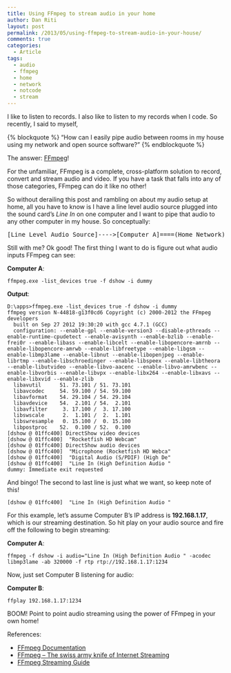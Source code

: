 ```yaml
---
title: Using FFmpeg to stream audio in your home
author: Dan Riti
layout: post
permalink: /2013/05/using-ffmpeg-to-stream-audio-in-your-house/
comments: true
categories:
  - Article
tags:
  - audio
  - ffmpeg
  - home
  - network
  - notcode
  - stream
---
```

I like to listen to records. I also like to listen to my records when I code. So recently, I said to myself,

{% blockquote %}
&#8220;How can I easily pipe audio between rooms in my house using my network and open source software?&#8221;
{% endblockquote %}

The answer: <a href="http://www.ffmpeg.org/" title="FFmpeg" target="_blank">FFmpeg</a>!

For the unfamiliar, FFmpeg is a complete, cross-platform solution to record, convert and stream audio and video. If you have a task that falls into any of those categories, FFmpeg can do it like no other!

So without derailing this post and rambling on about my audio setup at home, all you have to know is I have a line level audio source plugged into the sound card&#8217;s *Line In* on one computer and I want to pipe that audio to any other computer in my house. So conceptually:

<pre>[Line Level Audio Source]---->[Computer A]====(Home Network)====>[Computer B]</pre>

Still with me? Ok good! The first thing I want to do is figure out what audio inputs FFmpeg can see:

**Computer A**:

```
ffmpeg.exe -list_devices true -f dshow -i dummy
```

**Output**:

```
D:\apps>ffmpeg.exe -list_devices true -f dshow -i dummy
ffmpeg version N-44818-g13f0cd6 Copyright (c) 2000-2012 the FFmpeg developers
  built on Sep 27 2012 19:30:20 with gcc 4.7.1 (GCC)
  configuration: --enable-gpl --enable-version3 --disable-pthreads --enable-runtime-cpudetect --enable-avisynth --enable-bzlib --enable-frei0r --enable-libass --enable-libcelt --enable-libopencore-amrnb --enable-libopencore-amrwb --enable-libfreetype --enable-libgsm --enable-libmp3lame --enable-libnut --enable-libopenjpeg --enable-librtmp --enable-libschroedinger --enable-libspeex --enable-libtheora --enable-libutvideo --enable-libvo-aacenc --enable-libvo-amrwbenc --enable-libvorbis --enable-libvpx --enable-libx264 --enable-libxavs --enable-libxvid --enable-zlib
  libavutil      51. 73.101 / 51. 73.101
  libavcodec     54. 59.100 / 54. 59.100
  libavformat    54. 29.104 / 54. 29.104
  libavdevice    54.  2.101 / 54.  2.101
  libavfilter     3. 17.100 /  3. 17.100
  libswscale      2.  1.101 /  2.  1.101
  libswresample   0. 15.100 /  0. 15.100
  libpostproc    52.  0.100 / 52.  0.100
[dshow @ 01ffc400] DirectShow video devices
[dshow @ 01ffc400]  "Rocketfish HD Webcam"
[dshow @ 01ffc400] DirectShow audio devices
[dshow @ 01ffc400]  "Microphone (Rocketfish HD Webca"
[dshow @ 01ffc400]  "Digital Audio (S/PDIF) (High De"
[dshow @ 01ffc400]  "Line In (High Definition Audio "
dummy: Immediate exit requested
```

And bingo! The second to last line is just what we want, so keep note of this!

```
[dshow @ 01ffc400]  "Line In (High Definition Audio "
```

For this example, let&#8217;s assume Computer B&#8217;s IP address is **192.168.1.17**, which is our streaming destination. So hit play on your audio source and fire off the following to begin streaming:

**Computer A**:

```
ffmpeg -f dshow -i audio="Line In (High Definition Audio " -acodec libmp3lame -ab 320000 -f rtp rtp://192.168.1.17:1234
```

Now, just set Computer B listening for audio:

**Computer B**:

```
ffplay 192.168.1.17:1234
```

BOOM! Point to point audio streaming using the power of FFmpeg in your own home!

References:

*   <a href="http://www.ffmpeg.org/documentation.html" title="FFmpeg Documentation" target="_blank">FFmpeg Documentation</a>
*   <a href="http://sonnati.wordpress.com/2011/07/11/ffmpeg-the-swiss-army-knife-of-internet-streaming-part-i/" title="FFmpeg - The swiss army knife of Internet streaming" target="_blank">FFmpeg &#8211; The swiss army knife of Internet Streaming</a>
*   <a href="http://ffmpeg.org/trac/ffmpeg/wiki/StreamingGuide" title="FFmpeg Streaming Guide" target="_blank">FFmpeg Streaming Guide</a>

